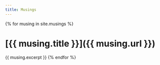 ```yaml
---
title: Musings
---
```


{% for musing in site.musings %}
# [{{ musing.title }}]({{ musing.url }})
{{ musing.excerpt }}
{% endfor %}
